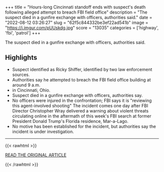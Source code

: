 +++
title = "Hours-long Cincinnati standoff ends with suspect's death following alleged attempt to breach FBI field office"
description = "The suspect died in a gunfire exchange with officers, authorities said."
date = "2022-08-12 03:26:27"
slug = "62f5c844332be3ef22ad541b"
image = "https://i.imgur.com/pUUskdg.jpg"
score = "13035"
categories = ['highway', 'fbi', 'patrol']
+++

The suspect died in a gunfire exchange with officers, authorities said.

## Highlights

- Suspect identified as Ricky Shiffer, identified by two law enforcement sources.
- Authorities say he attempted to breach the FBI field office building at around 9 a.m.
- in Cincinnati, Ohio.
- Suspect died in a gunfire exchange with officers, authorities say.
- No officers were injured in the confrontation; FBI says it is "reviewing this agent-involved shooting" The incident comes one day after FBI Director Christopher Wray delivered a warning about violent threats circulating online in the aftermath of this week's FBI search at former President Donald Trump's Florida residence, Mar-a-Lago.
- No motive has been established for the incident, but authorities say the incident is under investigation.

---

{{< rawhtml >}}
  <p class="article-category">
    <a target="_blank" href="https://www.cbsnews.com/news/alleged-fbi-office-breach-cincinnati-ohio-standoff-suspect-dies/">READ THE ORIGINAL ARTICLE</a>
  </p>
{{< /rawhtml >}}
